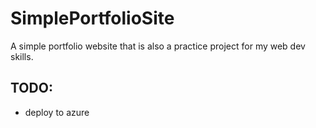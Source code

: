 # SimplePortfolioSite
A simple portfolio website that is also a practice project for my web dev skills.



## TODO: 

* deploy to azure
